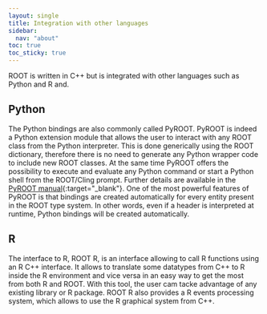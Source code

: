 ```yaml
---
layout: single
title: Integration with other languages
sidebar:
  nav: "about"
toc: true
toc_sticky: true
---
```


ROOT is written in C++ but is integrated with other languages such as Python and R and.

## Python
The Python bindings are also commonly called PyROOT. PyROOT is indeed a Python
extension module that allows the user to interact with any ROOT class from the Python
interpreter. This is done generically using the ROOT dictionary, therefore there is no
need to generate any Python wrapper code to include new ROOT classes. At the same time
PyROOT offers the possibility to execute and evaluate any Python command or start a
Python shell from the ROOT/Cling prompt. Further details are available in the
[PyROOT manual](/manual/python/){:target="_blank"}. One of the most powerful features
of PyROOT is that bindings are created automatically for every entity present in the
ROOT type system. In other words, even if a header is interpreted at runtime, Python
bindings will be created automatically.

## R
The interface to R, ROOT R, is an interface allowing to call R functions using an R
C++ interface. It allows to translate some datatypes from C++ to R inside the R
environment and vice versa in an easy way to get the most from both R and ROOT.
With this tool, the user cam tacke advantage of any existing library or R package.
ROOT R also provides a R events processing system, which allows to use the R graphical
system from C++.

